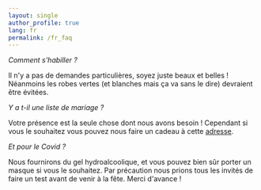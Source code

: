 ```yaml
---
layout: single
author_profile: true
lang: fr
permalink: /fr_faq
---
```


*Comment s'habiller ?*

Il n'y a pas de demandes particulières, soyez juste beaux et belles ! Néanmoins les robes vertes (et blanches mais ça va sans le dire) devraient être évitées.

*Y a t-il une liste de mariage ?*

Votre présence est la seule chose dont nous avons besoin ! Cependant si vous le souhaitez vous pouvez nous faire un cadeau à cette [adresse](https://www.milirose.com/liste-cadeaux-359607.html).

*Et pour le Covid ?*

Nous fournirons du gel hydroalcoolique, et vous pouvez bien sûr porter un masque si vous le souhaitez. Par précaution nous prions tous les invités de faire un test avant de venir à la fête. Merci d'avance !